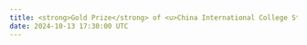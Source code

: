 ```yaml
---
title: <strong>Gold Prize</strong> of <u>China International College Student Innovation Competition</u>, Awarded by Ministry of Education of China, Chinese President Xi Jinping wrote back to encourage
date: 2024-10-13 17:30:00 UTC
---
```

